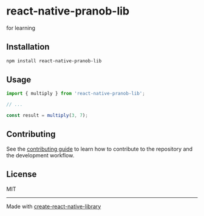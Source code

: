 # react-native-pranob-lib

for learning

## Installation

```sh
npm install react-native-pranob-lib
```

## Usage

```js
import { multiply } from 'react-native-pranob-lib';

// ...

const result = multiply(3, 7);
```

## Contributing

See the [contributing guide](CONTRIBUTING.md) to learn how to contribute to the repository and the development workflow.

## License

MIT

---

Made with [create-react-native-library](https://github.com/callstack/react-native-builder-bob)
